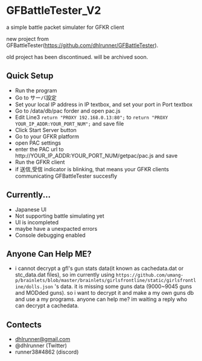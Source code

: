 # GFBattleTester_V2
 a simple battle packet simulater for GFKR client
 
 new project from GFBattleTester(https://github.com/dhlrunner/GFBattleTester). 
 
 old project has been discontinued. will be archived soon.

## Quick Setup
- Run the program
- Go to サーバ設定
- Set your local IP address in IP textbox, and set your port in Port textbox
- Go to /data/db/pac forder and open pac.js
- Edit Line3 `return "PROXY 192.168.0.13:80";` to `return "PROXY YOUR_IP_ADDR:YOUR_PORT_NUM";` and save file
- Click Start Server button
- Go to your GFKR platform
- open PAC settings
- enter the PAC url to http://YOUR_IP_ADDR:YOUR_PORT_NUM/getpac/pac.js and save
- Run the GFKR client
- if 送信,受信 indicator is blinking, that means your GFKR clients communicating GFBattleTester succesfly

## Currently...
- Japanese UI
- Not supporting battle simulating yet
- UI is incompleted
- maybe have a unexpacted errors
- Console debugging enabled

## Anyone Can Help ME?
- i cannot decrypt a gfl's gun stats data(it known as cachedata.dat or stc_data.dat files), so im currently using `https://github.com/umang-p/brainlets/blob/master/brainlets/girlsfrontline/static/girlsfrontline/dolls.json` 's data. it is missing some guns data (9000~9045 guns and MODded guns). so i want to decrypt it and make a my own guns db and use a my programs. anyone can help me? im waiting a reply who can decrypt a cachedata.

## Contects
- dhlrunner@gmail.com
- @dhlrunner (Twitter)
- runner38#4862 (discord)
